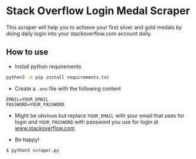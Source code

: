 # Stack Overflow Login Medal Scraper

This scraper will help you to achieve your first silver and gold medals by
doing daily login into your stackoverflow.com account daily.

## How to use

- Install python requirements
```bash
python3 -m pip install requirements.txt
```
- Create a `.env` file with the following content
```
EMAIL=YOUR_EMAIL
PASSWORD=YOUR_PASSWORD
```
* Might be obvious but replace `YOUR_EMAIL` with your email that uses for
login and `YOUR_PASSWORD` with password you use for login at www.stackoverflow.com

- Be happy!
```bash
$ python3 scraper.py
```

